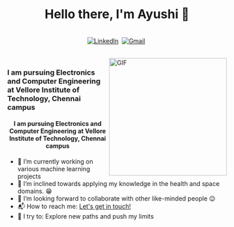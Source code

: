 <!-- [![Matrix SVG](https://raw.githubusercontent.com/rodrigograca31/rodrigograca31/master/matrix.svg)](https://www.youtube.com/watch?v=SDkAGkd4NLc) -->
<p>
  <h1 align="center"><b>Hello there, I'm Ayushi 👋</b></h1>
</p>

<p align="center">
<br>
<a href="https://www.linkedin.com/in/ayushi-chakrabarty-7b504220b/"><img src="https://img.shields.io/badge/linkedin-%230077B5.svg?&style=for-the-badge&logo=linkedin&logoColor=white" alt="LinkedIn" /></a>&nbsp;
<a href="mailto:ayushi.chakrabarty31@gmail.com?subject=Hi%20Ayushi"><img src="https://img.shields.io/badge/gmail-%23D14836.svg?&style=for-the-badge&logo=gmail&logoColor=white" alt="Gmail"/></a>&nbsp;
<!--<a href="https://kkvanonymous.github.io/"><img alt="Website" src="https://img.shields.io/website?style=for-the-badge&up_message=portfolio&url=https%3A%2F%2Fkkvanonymous.github.io%2F"></a>-->
</p>

<br>

<img align="right" height="270px" alt="GIF" src="https://media.giphy.com/media/L8K62iTDkzGX6/giphy.gif" />

### I am pursuing Electronics and Computer Engineering at Vellore Institute of Technology, Chennai campus
<p>
  <h4 align="center"><b> I am pursuing Electronics and Computer Engineering at Vellore Institute of Technology, Chennai campus</b></h4>
</p>

-   🔭 I’m currently working on various machine learning projects 
-   🌱 I’m inclined towards applying my knowledge in the health and space domains. :grin:
-   👯 I’m looking forward to collaborate with other like-minded people :wink:
-   📬 How to reach me: [Let's get in touch!][linkedin]
-   🧗 I try to: Explore new paths and push my limits


[linkedin]:https://www.linkedin.com/in/ayushi-chakrabarty-7b504220b/
